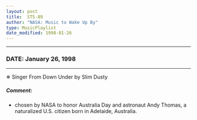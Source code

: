 ```yaml
---
layout: post
title:  STS-89
author: "NASA: Music to Wake Up By"
type: MusicPlaylist
date_modified: 1998-01-26
---
```


----
### DATE: January 26, 1998
----
✵ Singer From Down Under by Slim Dusty

##### Comment:
* chosen by NASA to honor Australia Day and astronaut Andy Thomas, a naturalized U.S. citizen born in Adelaide, Australia.
